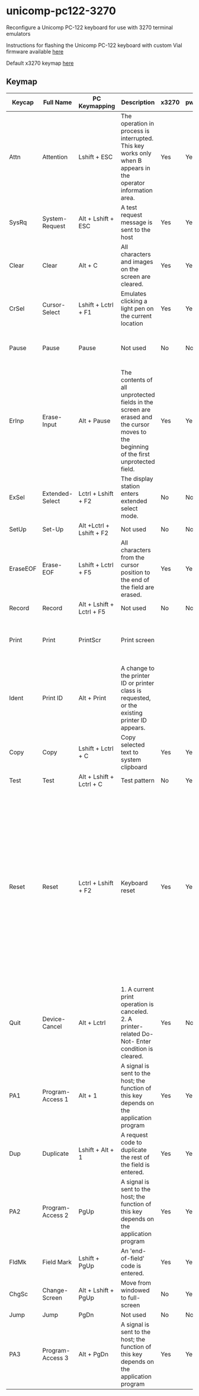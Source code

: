 # unicomp-pc122-3270
Reconfigure a Unicomp PC-122 keyboard for use with 3270 terminal emulators

Instructions for flashing the Unicomp PC-122 keyboard with custom Vial firmware available [here](https://sharktastica.co.uk/guides/unicomp_pico)

Default x3270 keymap [here](x3270_defaults.md)

## Keymap
| **Keycap** | **Full Name**    | **PC Keymapping**         | **Description**                                                                                                                          | **x3270** | **pw3270** | **Notes**                                                                                                                                                                                                    |
| ---------- | ---------------- | ------------------------- | ---------------------------------------------------------------------------------------------------------------------------------------- | --------- | ---------- | ------------------------------------------------------------------------------------------------------------------------------------------------------------------------------------------------------------ |
| Attn       | Attention        | Lshift + ESC              | The operation in process is interrupted. This key works only when B appears in the operator<br>information area.                         | Yes       | Yes        |                                                                                                                                                                                                              |
| SysRq      | System-Request   | Alt + Lshift + ESC        | A test request message is sent to the host                                                                                               | Yes       | Yes        |                                                                                                                                                                                                              |
| Clear      | Clear            | Alt + C                   | All characters and images on the screen are cleared.                                                                                     | Yes       | Yes        |                                                                                                                                                                                                              |
| CrSel      | Cursor-Select    | Lshift + Lctrl + F1       | Emulates clicking a light pen on the current location                                                                                    | Yes       | Yes        |                                                                                                                                                                                                              |
| Pause      | Pause            | Pause                     | Not used                                                                                                                                 | No        | No         | Launches drop-down Linux terminal                                                                                                                                                                            |
| ErInp      | Erase-Input      | Alt + Pause               | The contents of all unprotected fields in the screen are erased and the cursor moves to the<br>beginning of the first unprotected field. | Yes       | Yes        |                                                                                                                                                                                                              |
| ExSel      | Extended-Select  | Lctrl + Lshift + F2       | The display station enters extended select mode.                                                                                         | No        | No         |                                                                                                                                                                                                              |
| SetUp      | Set-Up           | Alt +Lctrl + Lshift + F2  | Not used                                                                                                                                 | No        | No         |                                                                                                                                                                                                              |
| EraseEOF   | Erase-EOF        | Lshift + Lctrl + F5       | All characters from the cursor position to the end of the field are erased.                                                              | Yes       | Yes        |                                                                                                                                                                                                              |
| Record     | Record           | Alt + Lshift + Lctrl + F5 | Not used                                                                                                                                 | No        | No         |                                                                                                                                                                                                              |
| Print      | Print            | PrintScr                  | Print screen                                                                                                                             |           |            | Not using; trapped by Linux window manager                                                                                                                                                                   |
| Ident      | Print ID         | Alt + Print               | A change to the printer ID or printer class is requested, or the existing printer ID appears.                                            |           |            | Not using; trapped by Linux window manager                                                                                                                                                                   |
| Copy       | Copy             | Lshift + Lctrl + C        | Copy selected text to system clipboard                                                                                                   | Yes       | Yes        |                                                                                                                                                                                                              |
| Test       | Test             | Alt + Lshift + Lctrl + C  | Test pattern                                                                                                                             | No        | Yes        |                                                                                                                                                                                                              |
| Reset      | Reset            | Lctrl + Lshift + F2       | Keyboard reset                                                                                                                           | Yes       | Yes        | 1\. A Do-Not-Enter condition is cleared.<br>2\. A dead-key operation is canceled, leaving a stand-alone accent at the cursor position.<br>3\. Insert mode operation is ended.<br>4\. Print ID mode is reset. |
| Quit       | Device-Cancel    | Alt + Lctrl               | 1\. A current print operation is canceled.<br>2\. A printer-related Do-Not- Enter condition is cleared.                                  | Yes       | No         |                                                                                                                                                                                                              |
| PA1        | Program-Access 1 | Alt + 1                   | A signal is sent to the host; the function of this key depends on the application program                                                | Yes       | Yes        |                                                                                                                                                                                                              |
| Dup        | Duplicate        | Lshift + Alt + 1          | A request code to duplicate the rest of the field is entered.                                                                            | Yes       | Yes        |                                                                                                                                                                                                              |
| PA2        | Program-Access 2 | PgUp                      | A signal is sent to the host; the function of this key depends on the application program                                                | Yes       | Yes        |                                                                                                                                                                                                              |
| FldMk      | Field Mark       | Lshift + PgUp             | An 'end-of-field' code is entered.                                                                                                       | Yes       | Yes        |                                                                                                                                                                                                              |
| ChgSc      | Change-Screen    | Alt + Lshift + PgUp       | Move from windowed to full-screen                                                                                                        | No        | Yes        |                                                                                                                                                                                                              |
| Jump       | Jump             | PgDn                      | Not used                                                                                                                                 | No        | No         |                                                                                                                                                                                                              |
| PA3        | Program-Access 3 | Alt + PgDn                | A signal is sent to the host; the function of this key depends on the application program                                                | Yes       | Yes        |                                                                                                                                                                                                              |
